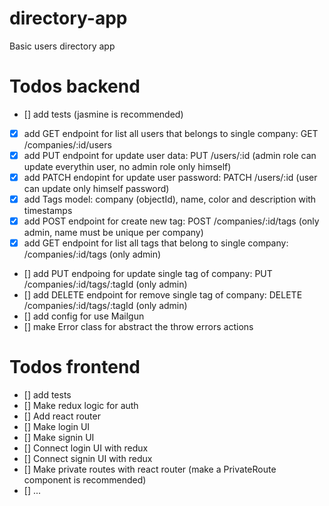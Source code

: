 # directory-app
Basic users directory app

# Todos backend

- [] add tests (jasmine is recommended)
- [x] add GET endpoint for list all users that belongs to single company: GET /companies/:id/users
- [x] add PUT endpoint for update user data: PUT /users/:id (admin role can update everythin user, no admin role only himself)
- [x] add PATCH endopint for update user password: PATCH /users/:id (user can update only himself password)
- [x] add Tags model: company (objectId), name, color and description with timestamps
- [x] add POST endpoint for create new tag: POST /companies/:id/tags (only admin, name must be unique per company)
- [x] add GET endpoint for list all tags that belong to single company: /companies/:id/tags (only admin)
- [] add PUT endpoing for update single tag of company: PUT /companies/:id/tags/:tagId (only admin)
- [] add DELETE endpoint for remove single tag of company: DELETE /companies/:id/tags/:tagId (only admin)
- [] add config for use Mailgun
- [] make Error class for abstract the throw errors actions

# Todos frontend

- [] add tests
- [] Make redux logic for auth
- [] Add react router
- [] Make login UI
- [] Make signin UI
- [] Connect login UI with redux
- [] Connect signin UI with redux
- [] Make private routes with react router (make a PrivateRoute component is recommended)
- [] ...
